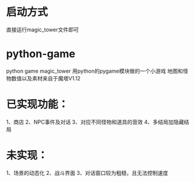 # 启动方式
直接运行magic_tower文件即可
# python-game
python game magic_tower
用python的pygame模块做的一个小游戏
地图和怪物数值以及素材来自于魔塔V1.12

# 已实现功能：
1、商店
2、NPC事件及对话
3、对应不同怪物和道具的音效
4、多结局加隐藏结局
# 未实现：
1、场景的动态化
2、战斗界面
3、对话窗口较为粗糙，且无法控制速度
